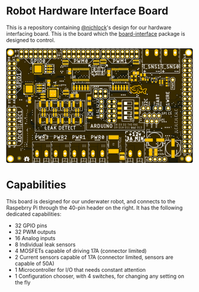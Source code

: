 # Robot Hardware Interface Board

This is a repository containing [@nichlock](https://github.com/nichlock)'s design for our hardware interfacing board. This is the board which the [board-interface](https://github.com/CuUwrRobotics/PiranhaBot-docs/blob/master/board_interface/README.md) package is designed to control. 

![Top of board, outside appearence](https://github.com/CuUwrRobotics/interface-board/blob/master/images/rev1-top-appearance.png)

# Capabilities

This board is designed for our underwater robot, and connects to the Raspebrry Pi through the 40-pin header on the right. It has the following dedicated capabilities:
- 32 GPIO pins
- 32 PWM outputs
- 16 Analog inputs
- 8 Individual leak sensors
- 4 MOSFETs capable of driving 17A (connector limited)
- 2 Current sensors capable of 17A (connector limited, sensors are capable of 50A)
- 1 Microcontroller for I/O that needs constant attention
- 1 Configuration chooser, with 4 switches, for changing any setting on the fly
